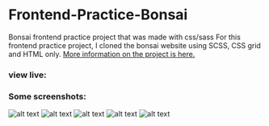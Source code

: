 # Frontend-Practice-Bonsai
Bonsai frontend practice project that was made with css/sass 
For this frontend practice project,  I cloned the bonsai website using SCSS, CSS grid and HTML only.
[More information on the project is here.](https://www.frontendpractice.com/projects/bonsai)
### view live:

### Some screenshots:
![alt text](https://github.com/magdalent/Front/blob/main/img1.png)
![alt text](https://github.com/magdalent/ableton-frontend-practice/blob/main/img2.png)
![alt text](https://github.com/magdalent/ableton-frontend-practice/blob/main/img3.png)
![alt text](https://github.com/magdalent/ableton-frontend-practice/blob/main/img4.png)
![alt text](https://github.com/magdalent/ableton-frontend-practice/blob/main/img5.png)

